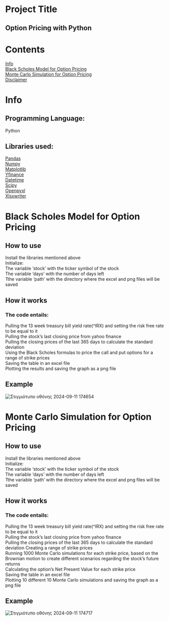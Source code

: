 # Project Title
## Option Pricing with Python <br>
# Contents
[Info](#Info)<br>
[Black Scholes Model for Option Pricing](#Black-Scholes-Model-for-Option-Pricing)<br>
[Monte Carlo Simulation for Option Pricing](#Monte-Carlo-Simulation-for-Option-Pricing)<br>
[Disclaimer](#Disclaimer)
# Info
## Programming Language: 
Python <br>
## Libraries used:
[Pandas](https://pandas.pydata.org/#:~:text=pandas%20is%20a%20fast,%20powerful,%20flexible)<br>
[Numpy](https://numpy.org/)<br>
[Matplotlib](https://matplotlib.org/)<br>
[Yfinance](https://pypi.org/project/yfinance/)<br>
[Datetime](https://docs.python.org/3/library/datetime.html)<br>
[Scipy](https://scipy.org/)<br>
[Openpyxl](https://pypi.org/project/openpyxl/#:~:text=openpyxl%20is%20a%20Python%20library%20to)<br>
[Xlsxwriter](https://pypi.org/project/XlsxWriter/#:~:text=XlsxWriter%20is%20a%20Python%20module%20for)<br>
# Black Scholes Model for Option Pricing
## How to use
Install the libraries mentioned above<br>
Initialize:<br>
The variable ‘stock’ with the ticker symbol of the stock<br>
The variable ‘days’ with the number of days left<br>
Tthe variable ‘path’ with the directory where the excel and png files will be saved<br>


## How it works
### The code entails:
Pulling the 13 week treasury bill yield rate(^IRX) and setting the risk free rate to be equal to it<br>
Pulling the stock’s last closing price from yahoo finance<br>
Pulling the closing prices of the last 365 days to calculate the standard deviation<br>
Using the Black Scholes formulas to price the call and put options for a range of strike prices<br>
Saving the table in an excel file<br>
Plotting the results and saving the graph as a png file<br>

## Example
![Στιγμιότυπο οθόνης 2024-09-11 174654](https://github.com/user-attachments/assets/12b97beb-7b0a-45dd-8081-e4d9ec480766)

# Monte Carlo Simulation for Option Pricing

## How to use
Install the libraries mentioned above<br>
Initialize:<br>
The variable ‘stock’ with the ticker symbol of the stock<br>
The variable ‘days’ with the number of days left<br>
Tthe variable ‘path’ with the directory where the excel and png files will be saved<br>

## How it works
### The code entails:
Pulling the 13 week treasury bill yield rate(^IRX) and setting the risk free rate to be equal to it<br>
Pulling the stock’s last closing price from yahoo finance<br>
Pulling the closing prices of the last 365 days to calculate the standard deviation
Creating a range of strike prices<br>
Running 1000 Monte Carlo simulations for each strike price, based on the Brownian motion to create different scenarios regarding the stock’s future returns<br>
Calculating the option’s Net Present Value for each strike price<br>
Saving the table in an excel file<br>
Plotting 10 different 10 Monte Carlo simulations and saving the graph as a png file<br>


## Example
![Στιγμιότυπο οθόνης 2024-09-11 174717](https://github.com/user-attachments/assets/fb3908c4-72fa-4a95-82e2-3b6b5ef62797)


